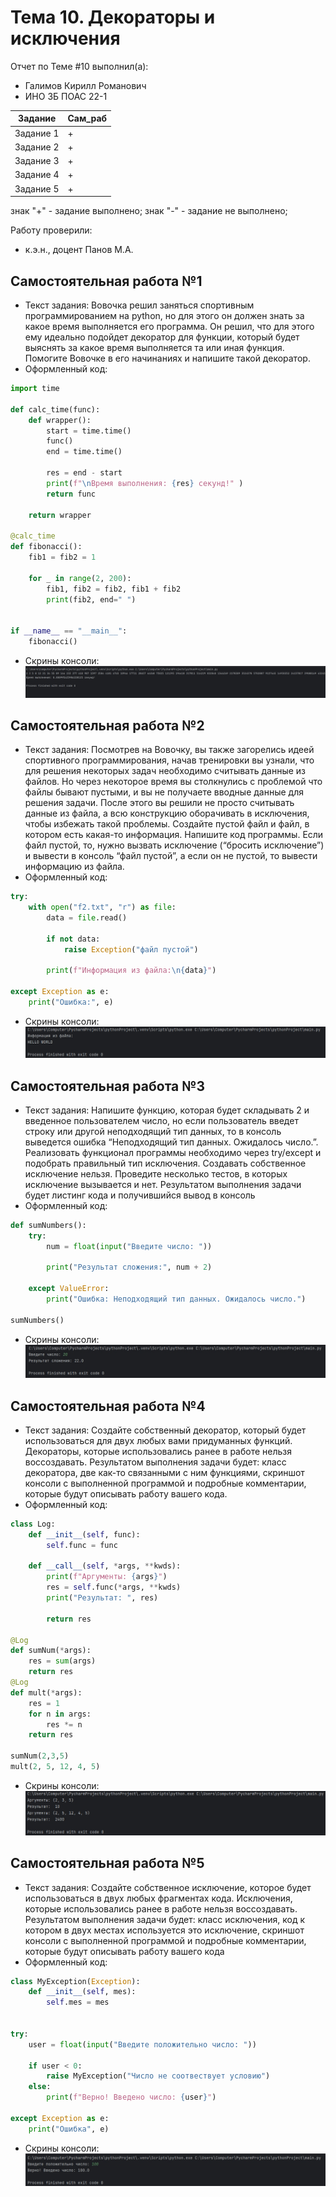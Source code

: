 # Тема 10. Декораторы и исключения
Отчет по Теме #10 выполнил(а):
- Галимов Кирилл Романович
- ИНО ЗБ ПОАС 22-1

| Задание | Сам_раб |
| ------ | ------ | 
| Задание 1 | + |
| Задание 2 | + |
| Задание 3 | + |
| Задание 4 | + |
| Задание 5 | + |


знак "+" - задание выполнено; знак "-" - задание не выполнено;

Работу проверили:
- к.э.н., доцент Панов М.А.

## Самостоятельная работа №1
- Текст задания: Вовочка решил заняться спортивным программированием на python, но для этого он должен знать за какое время выполняется его программа. Он решил, что для этого ему идеально подойдет декоратор для функции, который будет выяснять за какое время выполняется та или иная функция. Помогите Вовочке в его начинаниях и напишите такой декоратор.
- Оформленный код: 
```python
import time

def calc_time(func):
    def wrapper():
        start = time.time()
        func()
        end = time.time()

        res = end - start
        print(f"\nВремя выполнения: {res} секунд!" )
        return func
    
    return wrapper

@calc_time
def fibonacci():
    fib1 = fib2 = 1

    for _ in range(2, 200):
        fib1, fib2 = fib2, fib1 + fib2
        print(fib2, end=" ")


if __name__ == "__main__":
    fibonacci()
```
- Скрины консоли:<br> ![Меню](https://github.com/Nya-aaa/PI_Labs/blob/Tema10/pic/1.jpg)


## Самостоятельная работа №2
- Текст задания: Посмотрев на Вовочку, вы также загорелись идеей спортивного программирования, начав тренировки вы узнали, что для решения некоторых задач необходимо считывать данные из файлов. Но через некоторое время вы столкнулись с проблемой что файлы бывают пустыми, и вы не получаете вводные данные для решения задачи. После этого вы решили не просто считывать данные из файла, а всю конструкцию оборачивать в исключения, чтобы избежать такой проблемы. Создайте пустой файл и файл, в котором есть какая-то информация. Напишите код программы. Если файл пустой, то, нужно вызвать исключение (“бросить исключение”) и вывести в консоль “файл пустой”, а если он не пустой, то вывести информацию из файла.
- Оформленный код: 
```python
try:
    with open("f2.txt", "r") as file:
        data = file.read()
        
        if not data:
            raise Exception("файл пустой")
        
        print(f"Информация из файла:\n{data}")
        
except Exception as e:
    print("Ошибка:", e)
```
- Скрины консоли:<br> ![Меню](https://github.com/Nya-aaa/PI_Labs/blob/Tema10/pic/2.jpg)

  
## Самостоятельная работа №3
- Текст задания: Напишите функцию, которая будет складывать 2 и введенное пользователем число, но если пользователь введет строку или другой неподходящий тип данных, то в консоль выведется ошибка “Неподходящий тип данных. Ожидалось число.”. Реализовать функционал программы необходимо через try/except и подобрать правильный тип исключения. Создавать собственное исключение нельзя. Проведите несколько тестов, в которых исключение вызывается и нет. Результатом выполнения задачи будет листинг кода и получившийся вывод в консоль
- Оформленный код: 
```python
def sumNumbers():
    try:
        num = float(input("Введите число: "))
        
        print("Результат сложения:", num + 2)
        
    except ValueError:
        print("Ошибка: Неподходящий тип данных. Ожидалось число.")

sumNumbers()
```
- Скрины консоли:<br> ![Меню](https://github.com/Nya-aaa/PI_Labs/blob/Tema10/pic/3.jpg)


## Самостоятельная работа №4
- Текст задания: Создайте собственный декоратор, который будет использоваться для двух любых вами придуманных функций. Декораторы, которые использовались ранее в работе нельзя воссоздавать. Результатом выполнения задачи будет: класс декоратора, две как-то связанными с ним функциями, скриншот консоли с выполненной программой и подробные комментарии, которые будут описывать работу вашего кода.
- Оформленный код: 
```python
class Log:
    def __init__(self, func):
        self.func = func
    
    def __call__(self, *args, **kwds):
        print(f"Аргументы: {args}")
        res = self.func(*args, **kwds)
        print("Результат: ", res)

        return res

@Log
def sumNum(*args):
    res = sum(args)
    return res
@Log
def mult(*args):
    res = 1
    for n in args:
        res *= n
    return res

sumNum(2,3,5)
mult(2, 5, 12, 4, 5)
```
- Скрины консоли:<br> ![Меню](https://github.com/Nya-aaa/PI_Labs/blob/Tema10/pic/4.jpg) 


## Самостоятельная работа №5
- Текст задания: Создайте собственное исключение, которое будет использоваться в двух любых фрагментах кода. Исключения, которые использовались ранее в работе нельзя воссоздавать. Результатом выполнения задачи будет: класс исключения, код к котором в двух местах используется это исключение, скриншот консоли с выполненной программой и подробные комментарии, которые будут описывать работу вашего кода
- Оформленный код: 
```python
class MyException(Exception):
    def __init__(self, mes):
        self.mes = mes


try:
    user = float(input("Введите положительно число: "))

    if user < 0:
        raise MyException("Число не соотвествует условию")
    else:
        print(f"Верно! Введено число: {user}")

except Exception as e:
    print("Ошибка", e)
```

- Скрины консоли:<br> ![Меню](https://github.com/Nya-aaa/PI_Labs/blob/Tema10/pic/5.jpg)


